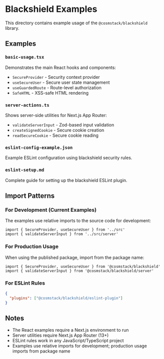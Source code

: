 # Blackshield Examples

This directory contains example usage of the `@cosmstack/blackshield` library.

## Examples

### `basic-usage.tsx`
Demonstrates the main React hooks and components:
- `SecureProvider` - Security context provider
- `useSecureUser` - Secure user state management
- `useGuardedRoute` - Route-level authorization
- `SafeHTML` - XSS-safe HTML rendering

### `server-actions.ts`
Shows server-side utilities for Next.js App Router:
- `validateServerInput` - Zod-based input validation
- `createSignedCookie` - Secure cookie creation
- `readSecureCookie` - Secure cookie reading

### `eslint-config-example.json`
Example ESLint configuration using blackshield security rules.

### `eslint-setup.md`
Complete guide for setting up the blackshield ESLint plugin.

## Import Patterns

### For Development (Current Examples)
The examples use relative imports to the source code for development:
```tsx
import { SecureProvider, useSecureUser } from '../src'
import { validateServerInput } from '../src/server'
```

### For Production Usage
When using the published package, import from the package name:
```tsx
import { SecureProvider, useSecureUser } from '@cosmstack/blackshield'
import { validateServerInput } from '@cosmstack/blackshield/server'
```

### For ESLint Rules
```json
{
  "plugins": ["@cosmstack/blackshield/eslint-plugin"]
}
```

## Notes

- The React examples require a Next.js environment to run
- Server utilities require Next.js App Router (13+)
- ESLint rules work in any JavaScript/TypeScript project
- Examples use relative imports for development; production usage imports from package name 